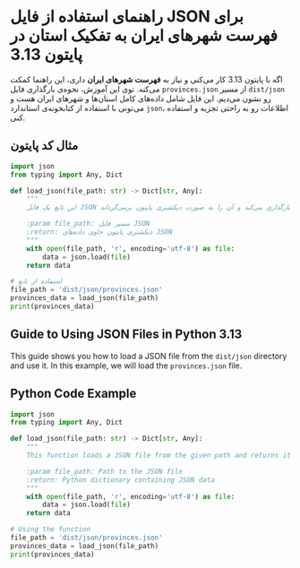 # راهنمای استفاده از فایل JSON برای فهرست شهرهای ایران به تفکیک استان در پایتون 3.13

اگه با پایتون 3.13 کار می‌کنی و نیاز به **فهرست شهرهای ایران** داری، این راهنما کمکت می‌کنه. توی این آموزش، نحوه‌ی بارگذاری فایل `provinces.json` از مسیر `dist/json` رو نشون می‌دیم. این فایل شامل داده‌های کامل استان‌ها و شهرهای ایران هست و می‌تونی با استفاده از کتابخونه‌ی استاندارد `json`، اطلاعات رو به راحتی تجزیه و استفاده کنی.

## مثال کد پایتون

```python
import json
from typing import Any, Dict

def load_json(file_path: str) -> Dict[str, Any]:
    """
    این تابع یک فایل JSON را از مسیر داده شده بارگذاری می‌کند و آن را به صورت دیکشنری پایتون برمی‌گرداند.

    :param file_path: مسیر فایل JSON
    :return: دیکشنری پایتون حاوی داده‌های JSON
    """
    with open(file_path, 'r', encoding='utf-8') as file:
        data = json.load(file)
    return data

# استفاده از تابع
file_path = 'dist/json/provinces.json'
provinces_data = load_json(file_path)
print(provinces_data)
```

## Guide to Using JSON Files in Python 3.13

This guide shows you how to load a JSON file from the `dist/json` directory and use it. In this example, we will load the `provinces.json` file.

## Python Code Example

```python
import json
from typing import Any, Dict

def load_json(file_path: str) -> Dict[str, Any]:
    """
    This function loads a JSON file from the given path and returns it as a Python dictionary.

    :param file_path: Path to the JSON file
    :return: Python dictionary containing JSON data
    """
    with open(file_path, 'r', encoding='utf-8') as file:
        data = json.load(file)
    return data

# Using the function
file_path = 'dist/json/provinces.json'
provinces_data = load_json(file_path)
print(provinces_data)
```
